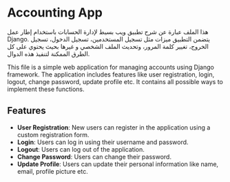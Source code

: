 # Accounting App

هذا الملف عبارة عن شرح تطبيق ويب بسيط لإدارة الحسابات باستخدام إطار عمل Django. يتضمن التطبيق ميزات مثل تسجيل المستخدمين، تسجيل الدخول، تسجيل الخروج، تغيير كلمة المرور، وتحديث الملف الشخصي و غيرها بحيث يحتوي على كل الطرق الممكنة لتنفيذ هذه الدوال.

This file is a simple web application for managing accounts using Django framework. The application includes features like user registration, login, logout, change password, update profile etc. It contains all possible ways to implement these functions.

## Features
- **User Registration**: New users can register in the application using a custom registration form.
- **Login**: Users can log in using their username and password.
- **Logout**: Users can log out of the application.
- **Change Password**: Users can change their password.
- **Update Profile**: Users can update their personal information like name, email, profile picture etc.
